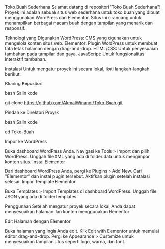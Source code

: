 Toko Buah Sederhana
Selamat datang di repositori "Toko Buah Sederhana"! Proyek ini adalah sebuah situs web sederhana untuk toko buah yang dibuat menggunakan WordPress dan Elementor. Situs ini dirancang untuk menampilkan berbagai macam buah dengan tampilan yang menarik dan responsif.

Teknologi yang Digunakan
WordPress: CMS yang digunakan untuk mengelola konten situs web.
Elementor: Plugin WordPress untuk membuat tata letak halaman dengan drag-and-drop.
HTML/CSS: Untuk penyesuaian tambahan pada tampilan dan gaya.
JavaScript: Untuk fungsionalitas interaktif tambahan.

Instalasi
Untuk mengatur proyek ini secara lokal, ikuti langkah-langkah berikut:

Kloning Repositori

bash
Salin kode

git clone https://github.com/AkmalWinandi/Toko-Buah.git

Pindah ke Direktori Proyek

bash
Salin kode

cd Toko-Buah

Impor ke WordPress

Buka dashboard WordPress Anda.
Navigasi ke Tools > Import dan pilih WordPress.
Unggah file XML yang ada di folder data untuk mengimpor konten situs.
Instal Elementor

Dari dashboard WordPress Anda, pergi ke Plugins > Add New.
Cari "Elementor" dan instal plugin tersebut.
Aktifkan plugin setelah instalasi selesai.
Impor Template Elementor

Buka Templates > Import Templates di dashboard WordPress.
Unggah file JSON yang ada di folder templates.

Penggunaan
Setelah mengatur proyek secara lokal, Anda dapat menyesuaikan halaman dan konten menggunakan Elementor:

Edit Halaman dengan Elementor

Buka halaman yang ingin Anda edit.
Klik Edit with Elementor untuk memulai editor drag-and-drop.
Pergi ke Appearance > Customize untuk menyesuaikan tampilan situs seperti logo, warna, dan font.

